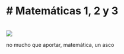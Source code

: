 <p align = "center"><h1># Matemáticas 1, 2 y 3</h1>
<br>
 <img src = "https://a.pinatafarm.com/312x296/ae7f8ccd22/sad-thumbs-up-cat.jpg/m/522x0">

</p>
no mucho que aportar, matemática, un asco
